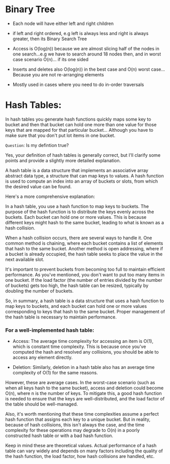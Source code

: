 # Binary Tree

- Each node will have either left and right children
- if left and right ordered, e.g left is always less and right is always greater, then its Binary Search Tree
- Access is O(log(n)) because we are almost slicing half of the nodes in one search...e.g we have to 
search around 18 nodes then, and in worst case scenario O(n)... if its one sided

- Inserts and deletes also O(log(n)) in the best case and O(n) worst case... Because you are not re-arranging elements

- Mostly used in cases where you need to do in-order traversals

# Hash Tables:

In hash tables you generate hash functions quickly maps some key to bucket and then that bucket can
hold one more than one value for those keys that are mapped for that particular bucket... Although
you have to make sure that you don't put lot items in one bucket.

`Question`: Is my defintion true?

Yes, your definition of hash tables is generally correct, but I'll clarify some points and provide a slightly more detailed explanation.

A hash table is a data structure that implements an associative array abstract data type, a structure that can map keys to values. A hash function is used to compute an index into an array of buckets or slots, from which the desired value can be found.

Here's a more comprehensive explanation:

In a hash table, you use a hash function to map keys to buckets. The purpose of the hash function is to distribute the keys evenly across the buckets. Each bucket can hold one or more values. This is because different keys might hash to the same bucket, leading to what is known as a hash collision.

When a hash collision occurs, there are several ways to handle it. One common method is chaining, where each bucket contains a list of elements that hash to the same bucket. Another method is open addressing, where if a bucket is already occupied, the hash table seeks to place the value in the next available slot.

It's important to prevent buckets from becoming too full to maintain efficient performance. As you've mentioned, you don't want to put too many items in one bucket. If the load factor (the number of entries divided by the number of buckets) gets too high, the hash table can be resized, typically by doubling the number of buckets.

So, in summary, a hash table is a data structure that uses a hash function to map keys to buckets, and each bucket can hold one or more values corresponding to keys that hash to the same bucket. Proper management of the hash table is necessary to maintain performance.

### For a well-implemented hash table:

- Access: The average time complexity for accessing an item is O(1), which is constant time complexity. This is because once you've computed the hash and resolved any collisions, you should be able to access any element directly.

- Deletion: Similarly, deletion in a hash table also has an average time complexity of O(1) for the same reasons.

However, these are average cases. In the worst-case scenario (such as when all keys hash to the same bucket), access and deletion could become O(n), where n is the number of keys. To mitigate this, a good hash function is needed to ensure that the keys are well-distributed, and the load factor of the table should be well-managed. 

Also, it's worth mentioning that these time complexities assume a perfect hash function that assigns each key to a unique bucket. But in reality, because of hash collisions, this isn't always the case, and the time complexity for these operations may degrade to O(n) in a poorly constructed hash table or with a bad hash function.

Keep in mind these are theoretical values. Actual performance of a hash table can vary widely and depends on many factors including the quality of the hash function, the load factor, how hash collisions are handled, etc.